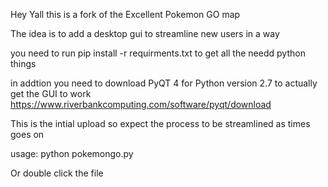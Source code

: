 Hey Yall this is a fork of the Excellent Pokemon GO map

The idea is to add  a desktop gui to streamline new users in a way

you need to run pip install -r requirments.txt to get all the needd python things

in addtion you need to download PyQT 4 for Python version 2.7 to actually get the GUI to work
https://www.riverbankcomputing.com/software/pyqt/download

This is the intial upload so expect the process to be streamlined as times goes on

usage: python pokemongo.py 

Or double click the file
